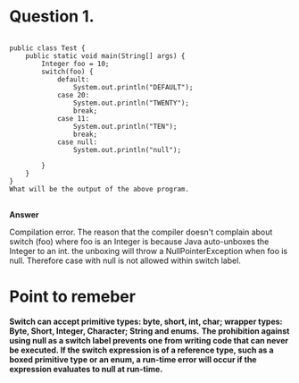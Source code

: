 
# Question 1.
<pre>
<code>
public class Test {
	public static void main(String[] args) {
		Integer foo = 10;
		switch(foo) {
			default:
				System.out.println("DEFAULT");
			case 20:
				System.out.println("TWENTY");
				break;
			case 11:
				System.out.println("TEN");
				break;
			case null:
				System.out.println("null");

		}
	}
}
What will be the output of the above program. 
</code>
</pre>

**Answer** 

Compilation error. The reason that the compiler doesn't complain about switch (foo) where foo is an Integer is because Java auto-unboxes the Integer to an int. the unboxing will throw a NullPointerException when foo is null. Therefore case with null is not allowed within switch label.  


# Point to remeber

**Switch can accept primitive types: byte, short, int, char; wrapper types: Byte, Short, Integer, Character; String and enums.**
**The prohibition against using null as a switch label prevents one from writing code that can never be executed. If the switch expression is of a reference type, such as a boxed primitive type or an enum, a run-time error will occur if the expression evaluates to null at run-time.**
